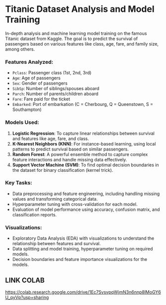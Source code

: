 # Titanic Dataset Analysis and Model Training

In-depth analysis and machine learning model training on the famous Titanic dataset from Kaggle. The goal is to predict the survival of passengers based on various features like class, age, fare, and family size, among others.

### Features Analyzed:
- `Pclass`: Passenger class (1st, 2nd, 3rd)
- `Age`: Age of passengers
- `Sex`: Gender of passengers
- `SibSp`: Number of siblings/spouses aboard
- `Parch`: Number of parents/children aboard
- `Fare`: Fare paid for the ticket
- `Embarked`: Port of embarkation (C = Cherbourg, Q = Queenstown, S = Southampton)

### Models Used:
1. **Logistic Regression**: To capture linear relationships between survival and features like age, fare, and class.
2. **K-Nearest Neighbors (KNN)**: For instance-based learning, using local patterns to predict survival based on similar passengers.
3. **Random Forest**: A powerful ensemble method to capture complex feature interactions and handle missing data effectively.
4. **Support Vector Machine (SVM)**: To find optimal decision boundaries in the dataset for binary classification (kernel trick).

### Key Tasks:
- Data preprocessing and feature engineering, including handling missing values and transforming categorical data.
- Hyperparameter tuning with cross-validation for each model.
- Evaluation of model performance using accuracy, confusion matrix, and classification reports.

### Visualizations:
- Exploratory Data Analysis (EDA) with visualizations to understand the relationship between features and survival.
- Data splitting and model training, hyperparameter tuning on required models.
- Decision boundaries and feature importance visualizations for the models.

## LINK COLAB

https://colab.research.google.com/drive/1Ec7SvsvpqWjmN3n6nnp8lMoGY6U_qyVp?usp=sharing
